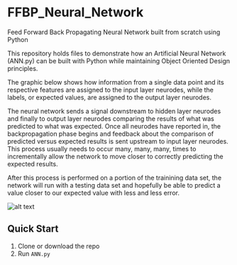 # FFBP_Neural_Network
Feed Forward Back Propagating Neural Network built from scratch using Python

This repository holds files to demonstrate how an Artificial Neural Network (ANN.py) can be built with Python while maintaining Object Oriented Design principles.

The graphic below shows how information from a single data point and its respective features are assigned to the input layer neurodes, while the labels, or expected values, are assigned to the output layer neurodes. 

The neural network sends a signal downstream to hidden layer neurodes and finally to output layer neurodes comparing the results of what was predicted to what was expected. Once all neurodes have reported in, the backpropagation phase begins and feedback about the comparison of predicted versus expected results is sent upstream to input layer neurodes. This process usually needs to occur many, many, many, times to incrementally allow the network to move closer to correctly predicting the expected results.

After this process is performed on a portion of the trainining data set, the network will run with a testing data set and hopefully be able to predict a value closer to our expected value with less and less error. 

![alt text](https://www.researchgate.net/profile/Montalee_Sasananan/publication/281271367/figure/fig2/AS:284441772609536@1444827611106/Feed-Forward-Neural-Network-with-Back-Propagation.png)


## Quick Start

1. Clone or download the repo
2. Run `ANN.py`
